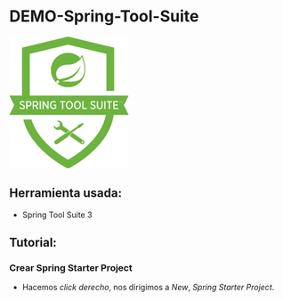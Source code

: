 # DEMO-Spring-Tool-Suite

![Spring Tool Suite](https://github.com/NachoEspejo/DEMO-Spring-Tool-Suite/blob/master/STS-IMG-Github/spring_tool_suite.png)


## Herramienta usada:
* Spring Tool Suite 3

## Tutorial:

### Crear Spring Starter Project
* Hacemos _click derecho_, nos dirigimos a _New_, _Spring Starter Project_.

